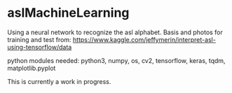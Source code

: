 # aslMachineLearning
Using a neural network to recognize the asl alphabet.
Basis and photos for training and test from:
https://www.kaggle.com/jeffymerin/interpret-asl-using-tensorflow/data

python modules needed: python3, numpy, os, cv2, tensorflow, keras, tqdm, matplotlib.pyplot

This is currently a work in progress.